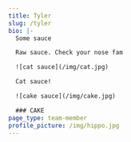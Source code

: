 ```yaml
---
title: Tyler
slug: /tyler
bio: |-
  Some sauce

  Raw sauce. Check your nose fam

  ![cat sauce](/img/cat.jpg)

  Cat sauce!

  ![cake sauce](/img/cake.jpg)

  ### CAKE
page_type: team-member
profile_picture: /img/hippo.jpg
---
```


